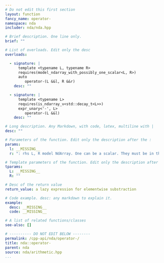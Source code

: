 ```yaml
---
# Do not edit this first section
layout: function
fancy_name: operator-
namespace: nda
includer: nda/nda.hpp

# Brief description. One line only.
brief: ""

# List of overloads. Edit only the desc
overloads:

  - signature: |
      template <typename L, typename R>
      requires(model_ndarray_with_possibly_one_scalar<L, R>)
      auto
         operator-(L &&l, R &&r)
    desc: ""

  - signature: |
      template <typename L>
      requires(is_ndarray_v<std::decay_t<L>>)
      expr_unary<'-', L>
         operator-(L &&l)
    desc: ""

# Long description. Any Markdown, with code, latex, multiline with |
desc: ""

# Parameters of the function. Edit only the description after the :
params:
  l: __MISSING__
  r: ": rhs L, R model NdArray. One can be a scalar. They must be in the same algebra."

# Template parameters of the function. Edit only the description after the :
tparams:
  L: __MISSING__
  R: ""

# Desc of the return value
return_value: a lazy expression for elementwise substraction

# Code example. desc: any markdown to explain it.
example:
  desc: __MISSING__
  code: __MISSING__

# A list of related functions/classes
see-also: []

# ---------- DO NOT EDIT BELOW --------
permalink: /cpp-api/nda/operator-/
title: nda::operator-
parent: nda
source: nda/arithmetic.hpp
...
```


